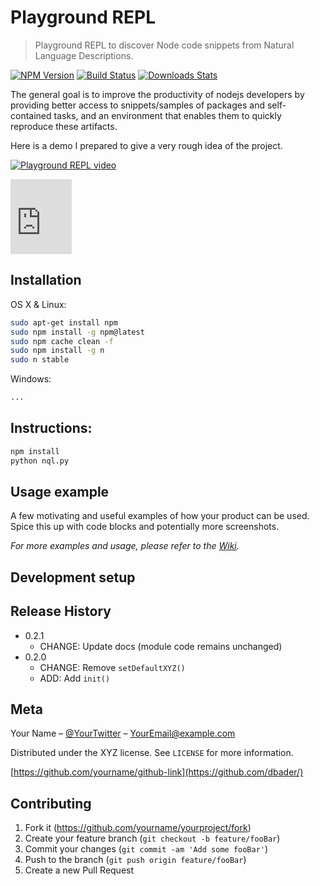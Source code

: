 
# Playground REPL
> Playground REPL to discover Node code snippets from Natural Language Descriptions.

[![NPM Version][npm-image]][npm-url]
[![Build Status][travis-image]][travis-url]
[![Downloads Stats][npm-downloads]][npm-url]

The general goal is to improve the productivity of nodejs developers by providing better access to snippets/samples of packages and self-contained tasks, and an environment that enables them to quickly reproduce these artifacts.

Here is a demo I prepared to give a very rough idea of the project.

[![Playground REPL video](https://1drv.ms/v/s!AoG_FqzVTCCZj0TSWAbXMwvzJ_0Z/0.jpg)](https://1drv.ms/v/s!AoG_FqzVTCCZj0TSWAbXMwvzJ_0Z)


<iframe src="https://onedrive.live.com/embed?cid=99204CD5AC16BF81&resid=99204CD5AC16BF81%211988&authkey=AKysgPziI6tLpOo" width="98" height="120" frameborder="0" scrolling="no" allowfullscreen></iframe>

## Installation

OS X & Linux:

```sh
sudo apt-get install npm
sudo npm install -g npm@latest
sudo npm cache clean -f
sudo npm install -g n
sudo n stable
```

Windows:

```sh
...
```

## Instructions:

```sh
npm install
python nql.py
```

## Usage example

A few motivating and useful examples of how your product can be used. Spice this up with code blocks and potentially more screenshots.

_For more examples and usage, please refer to the [Wiki][wiki]._

## Development setup


## Release History

* 0.2.1
    * CHANGE: Update docs (module code remains unchanged)
* 0.2.0
    * CHANGE: Remove `setDefaultXYZ()`
    * ADD: Add `init()`


## Meta

Your Name – [@YourTwitter](https://twitter.com/dbader_org) – YourEmail@example.com

Distributed under the XYZ license. See ``LICENSE`` for more information.

[https://github.com/yourname/github-link](https://github.com/dbader/)


## Contributing

1. Fork it (<https://github.com/yourname/yourproject/fork>)
2. Create your feature branch (`git checkout -b feature/fooBar`)
3. Commit your changes (`git commit -am 'Add some fooBar'`)
4. Push to the branch (`git push origin feature/fooBar`)
5. Create a new Pull Request

<!-- Markdown link & img dfn's -->
[npm-image]: https://img.shields.io/npm/v/datadog-metrics.svg?style=flat-square
[npm-url]: https://npmjs.org/package/datadog-metrics
[npm-downloads]: https://img.shields.io/npm/dm/datadog-metrics.svg?style=flat-square
[travis-image]: https://img.shields.io/travis/dbader/node-datadog-metrics/master.svg?style=flat-square
[travis-url]: https://travis-ci.org/dbader/node-datadog-metrics
[wiki]: https://github.com/yourname/yourproject/wiki
